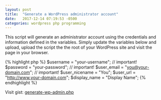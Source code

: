 ```yaml
---
layout: post
title:  "Generate a WordPress administrator account"
date:   2017-12-14 07:19:53 -0500
categories: wordpress php programming
---
```

This script will generate an administrator account using the credentials and information defined in the variables. Simply update the variables below and upload, upload the script the the root of your WordPress site and visit the page in your browser.

{% highlight php %}
$username = "your-username"; // important!
$password = "your-password"; // important!
$user_email = "you@your-domain.com"; // important!
$user_nicename = "You";
$user_url = "http://www.your-domain.com";
$display_name = "Display Name";
{% endhighlight %}

Visit gist:
[generate-wp-admin.php](https://gist.github.com/websitedesignby/e0e0f379553bad3da9c59e12e4f4d9a4)



